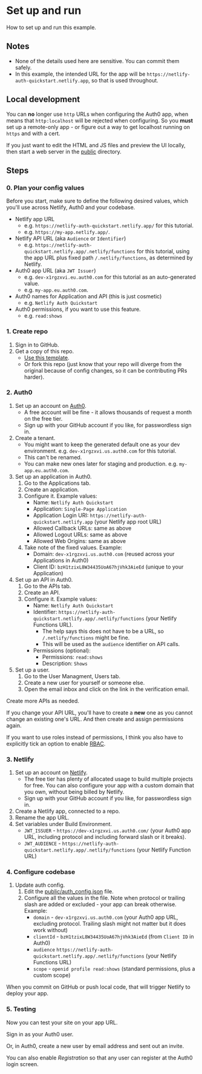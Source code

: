 # Set up and run

How to set up and run this example.


## Notes

- None of the details used here are sensitive. You can commit them safely.
- In this example, the intended URL for the app will be `https://netlify-auth-quickstart.netlify.app`, so that is used throughout.


## Local development

You can **no** longer use `http` URLs when configuring the Auth0 app, when means that `http:localhost` will be rejected when configuring. So you **must** set up a remote-only app - or figure out a way to get localhost running on `https` and with a cert.

If you just want to edit the HTML and JS files and preview the UI locally, then start a web server in the [public](/public/) directory.


## Steps

### 0. Plan your config values

Before you start, make sure to define the following desired values, which you'll use across Netlify, Auth0 and your codebase.

- Netlify app URL
    - e.g. `https://netlify-auth-quickstart.netlify.app/` for this tutorial. 
    - e.g. `https://my-app.netlify.app/`.
- Netlify API URL (aka `Audience` or `Identifier`) 
    - e.g. `https://netlify-auth-quickstart.netlify.app/.netlify/functions` for this tutorial, using the app URL plus fixed path `/.netlify/functions`, as determined by Netlify.
- Auth0 app URL (aka `JWT Issuer`)
    - e.g. `dev-x1rgzxvi.eu.auth0.com` for this tutorial as an auto-generated value.
    - e.g. `my-app.eu.auth0.com`.
- Auth0 names for Application and API (this is just cosmetic)
    - e.g. `Netlify Auth Quickstart`
- Auth0 permissions, if you want to use this feature.
    - e.g. `read:shows`

### 1. Create repo

1. Sign in to GitHub.
1. Get a copy of this repo.
    - [Use this template](https://github.com/MichaelCurrin/netlify-auth-quickstart/generate).
    - Or fork this repo (just know that your repo will diverge from the original because of config changes, so it can be contributing PRs harder).

### 2. Auth0

1. Set up an account on [Auth0](https://auth0.com).
    - A free account will be fine - it allows thousands of request a month on the free tier.
    - Sign up with your GitHub account if you like, for passwordless sign in.
1. Create a tenant.
    - You might want to keep the generated default one as your dev environment. e.g. `dev-x1rgzxvi.us.auth0.com` for this tutorial.
    - This can't be renamed.
    - You can make new ones later for staging and production. e.g. `my-app.eu.auth0.com`.
1. Set up an application in Auth0.
    1. Go to the Applications tab.
    1. Create an application.
    1. Configure it. Example values:
        - Name: `Netlify Auth Quickstart`
        - Application: `Single-Page Application`
        - Application Login URI: `https://netlify-auth-quickstart.netlify.app` (your Netlify app root URL)
        - Allowed Callback URLs: same as above
        - Allowed Logout URLs: same as above
        - Allowed Web Origins: same as above
    1. Take note of the fixed values. Example:
        - Domain: `dev-x1rgzxvi.us.auth0.com` (reused across your Applications in Auth0)
        - Client ID: `bzH1tzixL8W34435UoA67hjVhk3AieEd` (unique to your Application)
1. Set up an API in Auth0.
    1. Go to the APIs tab.
    1. Create an API.
    1. Configure it. Example values:
        - Name: `Netlify Auth Quickstart`
        - Identifier: `https://netlify-auth-quickstart.netlify.app/.netlify/functions` (your Netlify Functions URL). 
            - The help says this does not have to be a URL, so `/.netlify/functions` might be fine.
            - This will be used as the `audience` identifier on API calls.
        - Permissions (optional):
            - Permissions: `read:shows`
            - Description: `Shows`
1. Set up a user.
    1. Go to the User Managment, Users tab.
    1. Create a new user for yourself or someone else.
    1. Open the email inbox and click on the link in the verification email.

Create more APIs as needed. 

If you change your API URL, you'll have to create a **new** one as you cannot change an existing one's URL. And then create and assign permissions again.

If you want to use roles instead of permissions, I think you also have to explicitly tick an option to enable [RBAC](https://auth0.com/docs/authorization/rbac/enable-role-based-access-control-for-apis).

### 3. Netlify

1. Set up an account on [Netlify](https://netlify.com).
    - The free tier has plenty of allocated usage to build multiple projects for free. You can also configure your app with a custom domain that you own, without being billed by Netlify.
    - Sign up with your GitHub account if you like, for passwordless sign in.
1. Create a Netlify app, connected to a repo.
1. Rename the app URL.
1. Set variables under Build Environment.
    - `JWT_ISSUER` - `https://dev-x1rgzxvi.us.auth0.com/` (your Auth0 app URL, including protocol and including forward slash or it breaks).
    - `JWT_AUDIENCE` - `https://netlify-auth-quickstart.netlify.app/.netlify/functions` (your Netlify Function URL)

### 4. Configure codebase

1. Update auth config.
    1. Edit the [public/auth_config.json](/public/auth_config.json) file.
    1. Configure all the values in the file. Note when protocol or trailing slash are added or excluded - your app can break otherwise. Example:
        - `domain` - `dev-x1rgzxvi.us.auth0.com` (your Auth0 app URL, excluding protocol. Trailing slash might not matter but it does work without)
        - `clientId` - `bzH1tzixL8W34435UoA67hjVhk3AieEd` (from `Client ID` in Auth0)
        - `audience` `https://netlify-auth-quickstart.netlify.app/.netlify/functions` (your Netlify Functions URL)
        - `scope` - `openid profile read:shows` (standard permissions, plus a custom scope)

When you commit on GitHub or push local code, that will trigger Netlify to deploy your app.

### 5. Testing

Now you can test your site on your app URL.

Sign in as your Auth0 user.

Or, in Auth0, create a new user by email address and sent out an invite.

You can also enable _Registration_ so that any user can register at the Auth0 login screen.
